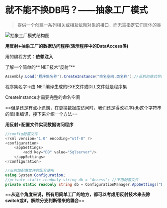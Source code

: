 # 就不能不换DB吗？——抽象工厂模式

> 提供一个创建一系列相关或相互依赖对象的接口，而无需指定它们具体的类

![抽象工厂模式结构图](picture/第十五章/抽象工厂模式结构图.png)



**用反射+抽象工厂的数据访问程序(演示程序中的DataAccess类)**

用的编程方式：**依赖注入**

了解一个简单的**.NET技术“反射”**

```c#
Assembly.Load("程序集名称").CreateInstance("命名空间.类名称");//反射的格式举例
```

程序集名字->由.NET编译生成的EXE文件或DLL文件就是程序集

CreateInstance才需要完整的命名空间

==但是还是有点小遗憾，在更换数据库访问时，我们还是得改程序(db这个字符串的值)重编译，接下来介绍一个方法==

**用反射+配置文件实现数据访问程序**

```c#
//config配置文件
<?xml version="1.0" encoding="utf-8" ?>
<configuration>
	<appSettings>
		<add key="DB" value="Sqlserver"/>
	</appSettings>
</configuration>
```



```c#
//反射加配置文件的配合使用
using System.Configuration;
//private static readonly string db = "Access"; //不用配置文件
private static readonly string db = ConfigurationManager.AppSettings["DB"]; //使用配置文件
```

==**从这个角度来说，所有用简单工厂的地方，都可以考虑用反射技术来去除switch或if，解除分支判断带来的耦合**==

